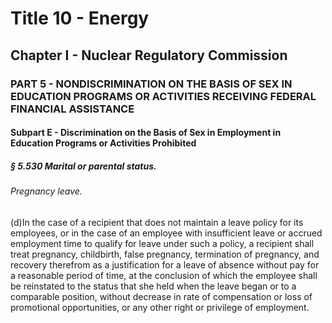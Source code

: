 
# Title 10 - Energy
## Chapter I - Nuclear Regulatory Commission
### PART 5 - NONDISCRIMINATION ON THE BASIS OF SEX IN EDUCATION PROGRAMS OR ACTIVITIES RECEIVING FEDERAL FINANCIAL ASSISTANCE
#### Subpart E - Discrimination on the Basis of Sex in Employment in Education Programs or Activities Prohibited
##### § 5.530 Marital or parental status.
###### Pregnancy leave.

(d)In the case of a recipient that does not maintain a leave policy for its employees, or in the case of an employee with insufficient leave or accrued employment time to qualify for leave under such a policy, a recipient shall treat pregnancy, childbirth, false pregnancy, termination of pregnancy, and recovery therefrom as a justification for a leave of absence without pay for a reasonable period of time, at the conclusion of which the employee shall be reinstated to the status that she held when the leave began or to a comparable position, without decrease in rate of compensation or loss of promotional opportunities, or any other right or privilege of employment.

